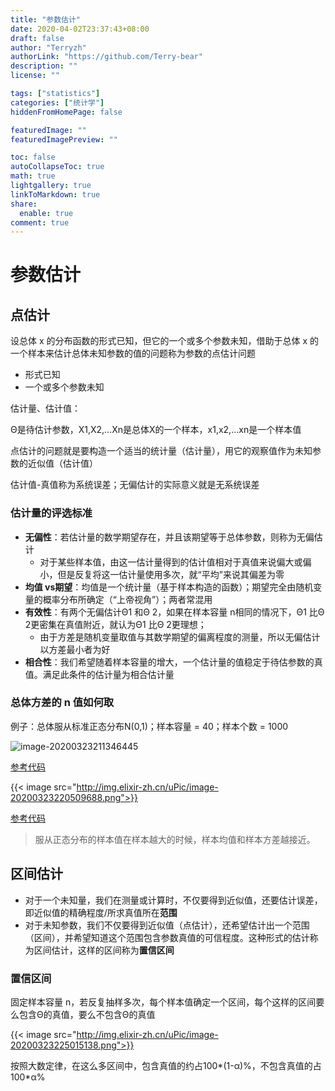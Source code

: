 ```yaml
---
title: "参数估计"
date: 2020-04-02T23:37:43+08:00
draft: false
author: "Terryzh"
authorLink: "https://github.com/Terry-bear"
description: ""
license: ""

tags: ["statistics"]
categories: ["统计学"]
hiddenFromHomePage: false

featuredImage: ""
featuredImagePreview: ""

toc: false
autoCollapseToc: true
math: true
lightgallery: true
linkToMarkdown: true
share:
  enable: true
comment: true
---
```

# 参数估计

## 点估计

设总体 x 的分布函数的形式已知，但它的一个或多个参数未知，借助于总体 x 的一个样本来估计总体未知参数的值的问题称为参数的点估计问题

- 形式已知
- 一个或多个参数未知



估计量、估计值：

Θ是待估计参数，X1,X2,…Xn是总体X的一个样本，x1,x2,…xn是一个样本值

点估计的问题就是要构造一个适当的统计量（估计量），用它的观察值作为未知参数的近似值（估计值）

估计值-真值称为系统误差；无偏估计的实际意义就是无系统误差

### 估计量的评选标准

- **无偏性**：若估计量的数学期望存在，并且该期望等于总体参数，则称为无偏估计
  - 对于某些样本值，由这一估计量得到的估计值相对于真值来说偏大或偏小，但是反复将这一估计量使用多次，就“平均”来说其偏差为零
- **均值 vs期望**：均值是一个统计量（基于样本构造的函数）；期望完全由随机变量的概率分布所确定（“上帝视角”）；两者常混用
- **有效性**：有两个无偏估计Θ1 和Θ 2，如果在样本容量 n相同的情况下，Θ1 比Θ 2更密集在真值附近，就认为Θ1 比Θ 2更理想；
  - 由于方差是随机变量取值与其数学期望的偏离程度的测量，所以无偏估计以方差最小者为好
- **相合性**：我们希望随着样本容量的增大，一个估计量的值稳定于待估参数的真值。满足此条件的估计量为相合估计量

### 总体方差的 n 值如何取

例子：总体服从标准正态分布N(0,1)；样本容量 = 40；样本个数 = 1000

![image-20200323211346445](http://img.elixir-zh.cn/uPic/image-20200323211346445.png)

[参考代码](https://github.com/Terry-bear/algorithm-100/blob/master/statistics/main_unbias.py)



{{< image src="http://img.elixir-zh.cn/uPic/image-20200323220509688.png">}}



[参考代码](https://github.com/Terry-bear/algorithm-100/blob/master/statistics/main_consistency.py)



> 服从正态分布的样本值在样本越大的时候，样本均值和样本方差越接近。



## 区间估计

- 对于一个未知量，我们在测量或计算时，不仅要得到近似值，还要估计误差，即近似值的精确程度/所求真值所在**范围**
- 对于未知参数，我们不仅要得到近似值（点估计），还希望估计出一个范围（区间），并希望知道这个范围包含参数真值的可信程度。这种形式的估计称为区间估计，这样的区间称为**置信区间**

### 置信区间

固定样本容量 n，若反复抽样多次，每个样本值确定一个区间，每个这样的区间要么包含Θ的真值，要么不包含Θ的真值

{{< image src="http://img.elixir-zh.cn/uPic/image-20200323225015138.png">}}

按照大数定律，在这么多区间中，包含真值的约占100\*(1-α)%，不包含真值的占 100\*α%
